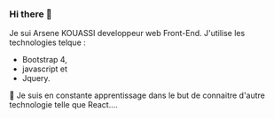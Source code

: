 ### Hi there 👋

<!--
**aouman/Aouman** is a ✨ _special_ ✨ repository because its `README.md` (this file) appears on your GitHub profile.

Here are some ideas to get you started:

- 🔭 I’m currently working on ...
- 🌱 I’m currently learning ...
- 👯 I’m looking to collaborate on ...
- 🤔 I’m looking for help with ...
- 💬 Ask me about ...
- 📫 How to reach me: ...
- 😄 Pronouns: ...
- ⚡ Fun fact: ...
-->
Je sui Arsene KOUASSI developpeur web Front-End. J'utilise les technologies telque : 

* Bootstrap 4, 
* javascript et 
* Jquery.

 🌱 Je suis en constante apprentissage dans le but de connaitre d'autre technologie telle que React....
